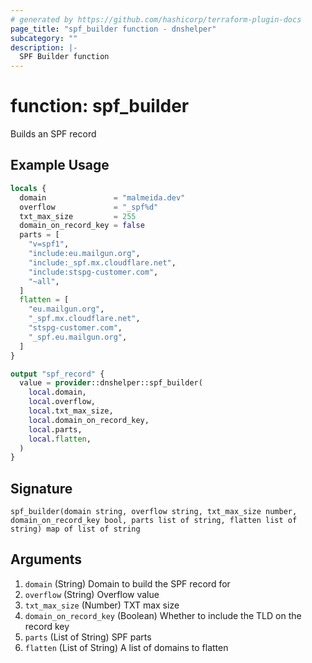 ```yaml
---
# generated by https://github.com/hashicorp/terraform-plugin-docs
page_title: "spf_builder function - dnshelper"
subcategory: ""
description: |-
  SPF Builder function
---
```


# function: spf_builder

Builds an SPF record

## Example Usage

```terraform
locals {
  domain               = "malmeida.dev"
  overflow             = "_spf%d"
  txt_max_size         = 255
  domain_on_record_key = false
  parts = [
    "v=spf1",
    "include:eu.mailgun.org",
    "include:_spf.mx.cloudflare.net",
    "include:stspg-customer.com",
    "~all",
  ]
  flatten = [
    "eu.mailgun.org",
    "_spf.mx.cloudflare.net",
    "stspg-customer.com",
    "_spf.eu.mailgun.org",
  ]
}

output "spf_record" {
  value = provider::dnshelper::spf_builder(
    local.domain,
    local.overflow,
    local.txt_max_size,
    local.domain_on_record_key,
    local.parts,
    local.flatten,
  )
}
```

## Signature

<!-- signature generated by tfplugindocs -->
```text
spf_builder(domain string, overflow string, txt_max_size number, domain_on_record_key bool, parts list of string, flatten list of string) map of list of string
```

## Arguments

<!-- arguments generated by tfplugindocs -->
1. `domain` (String) Domain to build the SPF record for
1. `overflow` (String) Overflow value
1. `txt_max_size` (Number) TXT max size
1. `domain_on_record_key` (Boolean) Whether to include the TLD on the record key
1. `parts` (List of String) SPF parts
1. `flatten` (List of String) A list of domains to flatten

